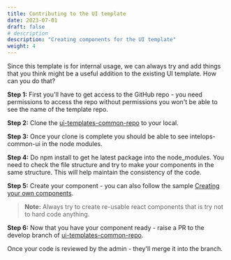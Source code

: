 ```yaml
---
title: Contributing to the UI template
date: 2023-07-01
draft: false
# description
description: "Creating components for the UI template"
weight: 4
---
```


Since this template is for internal usage, we can always try and add things that you think might be a useful addition to the existing UI template. How can you do that?

**Step 1:** First you'll have to get access to the GitHub repo - you need permissions to access the repo without permissions you won't be able to see the name of the template repo.

**Step 2:** Clone the [ui-templates-common-repo](https://github.com/intelops/ui-templates-common-repo) to your local.

**Step 3:** Once your clone is complete you should be able to see  intelops-common-ui in the node modules.

**Step 4:** Do npm install to get he latest package into the node_modules. You need to check the file structure and try to make your components in the same structure. This will help maintain the consistency of the code.

**Step 5:** Create your component - you can also follow the sample [Creating your own components](https://intelops.ai/learning-center/learn-intelops-ui/how-to-guides/creating-your-own-components/).

> **Note:** Always try to create re-usable react components that is try not to hard code anything.

**Step 6:** Now that you have your component ready - raise a PR to the develop branch of [ui-templates-common-repo](https://github.com/intelops/ui-templates-common-repo).

Once your code is reviewed by the admin - they'll merge it into the branch. 